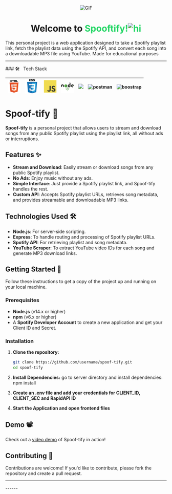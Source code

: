 <p align="center">
<img alt="GIF" src="https://cdn.dribbble.com/users/441326/screenshots/3165191/media/45c2723efdf8be2140ff43913cbe8a3f.gif" height="280" />
 <p/>
<h1 align="center"> Welcome to <span style="color : #23d665">Spooftify!<span><img src="https://user-images.githubusercontent.com/1303154/88677602-1635ba80-d120-11ea-84d8-d263ba5fc3c0.gif" width="28px" alt="hi"></h1>

This personal project is a web application designed to take a Spotify playlist link, fetch the playlist data using the Spotify API, and convert each song into a downloadable MP3 file using YouTube. Made for educational purposes
<hr>
### 🛠 &nbsp; Tech Stack

|<img src="https://raw.githubusercontent.com/devicons/devicon/master/icons/html5/html5-original-wordmark.svg" alt="html5" width="40"> | <img src="https://raw.githubusercontent.com/devicons/devicon/master/icons/css3/css3-original-wordmark.svg" alt="css3" width="45" height="45"/> | <img src="https://raw.githubusercontent.com/devicons/devicon/master/icons/javascript/javascript-original.svg" width="40"> | <img src="https://raw.githubusercontent.com/devicons/devicon/master/icons/nodejs/nodejs-original-wordmark.svg" width="40"> | <img src="[https://raw.githubusercontent.com/devicons/devicon/master/icons/express/express-original-wordmark.svg](https://miro.medium.com/v2/resize:fit:875/1*i2fRBk3GsYLeUk_Rh7AzHw.png)" width="40"> | <img src="https://www.vectorlogo.zone/logos/getpostman/getpostman-icon.svg" alt="postman" width="40"> | <img src="https://www.vectorlogo.zone/logos/getbootstrap/getbootstrap-icon.svg" alt="boostrap" width="40"> |
|:-:|:-:|:-:|:-:|:-:|:-:|:-:|

# Spoof-tify 🎵

**Spoof-tify** is a personal project that allows users to stream and download songs from any public Spotify playlist using the playlist link, all without ads or interruptions.

## Features ✨

- **Stream and Download**: Easily stream or download songs from any public Spotify playlist.
- **No Ads**: Enjoy music without any ads.
- **Simple Interface**: Just provide a Spotify playlist link, and Spoof-tify handles the rest.
- **Custom API**: Accepts Spotify playlist URLs, retrieves song metadata, and provides streamable and downloadable MP3 links.

## Technologies Used 🛠️

- **Node.js**: For server-side scripting.
- **Express**: To handle routing and processing of Spotify playlist URLs.
- **Spotify API**: For retrieving playlist and song metadata.
- **YouTube Scraper**: To extract YouTube video IDs for each song and generate MP3 download links.

## Getting Started 🚀

Follow these instructions to get a copy of the project up and running on your local machine.

### Prerequisites

- **Node.js** (v14.x or higher)
- **npm** (v6.x or higher)
- A **Spotify Developer Account** to create a new application and get your Client ID and Secret.

### Installation
1. **Clone the repository:**

   ```bash
   git clone https://github.com/username/spoof-tify.git
   cd spoof-tify
2. **Install Dependencies:**
   go to server directory and install dependencies: npm install
3. **Create an .env file and add your credentials for CLIENT_ID, CLIENT_SEC and RapidAPI ID**
3. **Start the Application and open frontend files**

## Demo 📽️

Check out a [video demo](#) of Spoof-tify in action!

## Contributing 🤝

Contributions are welcome! If you'd like to contribute, please fork the repository and create a pull request.
<hr>
------
